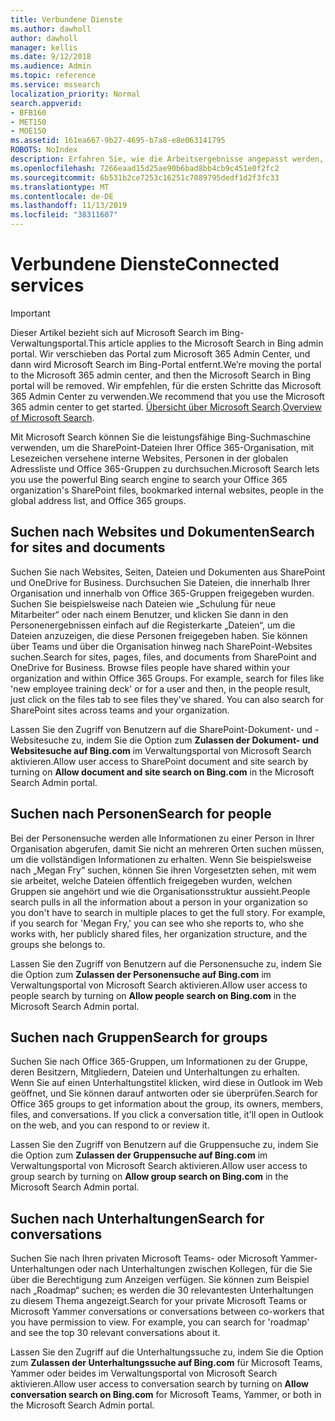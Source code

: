 ```yaml
---
title: Verbundene Dienste
ms.author: dawholl
author: dawholl
manager: kellis
ms.date: 9/12/2018
ms.audience: Admin
ms.topic: reference
ms.service: mssearch
localization_priority: Normal
search.appverid:
- BFB160
- MET150
- MOE150
ms.assetid: 161ea667-9b27-4695-b7a8-e8e063141795
ROBOTS: NoIndex
description: Erfahren Sie, wie die Arbeitsergebnisse angepasst werden, die bei Verwendung von Microsoft Search angezeigt werden.
ms.openlocfilehash: 7266eaad15d25ae90b6bad8bb4cb9c451e0f2fc2
ms.sourcegitcommit: 6b531b2ce7253c16251c7089795dedf1d2f3fc33
ms.translationtype: MT
ms.contentlocale: de-DE
ms.lasthandoff: 11/13/2019
ms.locfileid: "38311607"
---
```

# <a name="connected-services"></a><span data-ttu-id="1b766-103">Verbundene Dienste</span><span class="sxs-lookup"><span data-stu-id="1b766-103">Connected services</span></span>

> [!IMPORTANT]
> <span data-ttu-id="1b766-104">Dieser Artikel bezieht sich auf Microsoft Search im Bing-Verwaltungsportal.</span><span class="sxs-lookup"><span data-stu-id="1b766-104">This article applies to the Microsoft Search in Bing admin portal.</span></span> <span data-ttu-id="1b766-105">Wir verschieben das Portal zum Microsoft 365 Admin Center, und dann wird Microsoft Search im Bing-Portal entfernt.</span><span class="sxs-lookup"><span data-stu-id="1b766-105">We’re moving the portal to the Microsoft 365 admin center, and then the Microsoft Search in Bing portal will be removed.</span></span> <span data-ttu-id="1b766-106">Wir empfehlen, für die ersten Schritte das Microsoft 365 Admin Center zu verwenden.</span><span class="sxs-lookup"><span data-stu-id="1b766-106">We recommend that you use the Microsoft 365 admin center to get started.</span></span> <span data-ttu-id="1b766-107">[Übersicht über Microsoft Search](overview-microsoft-search.md).</span><span class="sxs-lookup"><span data-stu-id="1b766-107">[Overview of Microsoft Search](overview-microsoft-search.md).</span></span>
     
     
<span data-ttu-id="1b766-108">Mit Microsoft Search können Sie die leistungsfähige Bing-Suchmaschine verwenden, um die SharePoint-Dateien Ihrer Office 365-Organisation, mit Lesezeichen versehene interne Websites, Personen in der globalen Adressliste und Office 365-Gruppen zu durchsuchen.</span><span class="sxs-lookup"><span data-stu-id="1b766-108">Microsoft Search lets you use the powerful Bing search engine to search your Office 365 organization's SharePoint files, bookmarked internal websites, people in the global address list, and Office 365 groups.</span></span>
  
## <a name="search-for-sites-and-documents"></a><span data-ttu-id="1b766-109">Suchen nach Websites und Dokumenten</span><span class="sxs-lookup"><span data-stu-id="1b766-109">Search for sites and documents</span></span>

<span data-ttu-id="1b766-p102">Suchen Sie nach Websites, Seiten, Dateien und Dokumenten aus SharePoint und OneDrive for Business. Durchsuchen Sie Dateien, die innerhalb Ihrer Organisation und innerhalb von Office 365-Gruppen freigegeben wurden. Suchen Sie beispielsweise nach Dateien wie „Schulung für neue Mitarbeiter“ oder nach einem Benutzer, und klicken Sie dann in den Personenergebnissen einfach auf die Registerkarte „Dateien“, um die Dateien anzuzeigen, die diese Personen freigegeben haben. Sie können über Teams und über die Organisation hinweg nach SharePoint-Websites suchen.</span><span class="sxs-lookup"><span data-stu-id="1b766-p102">Search for sites, pages, files, and documents from SharePoint and OneDrive for Business. Browse files people have shared within your organization and within Office 365 Groups. For example, search for files like 'new employee training deck' or for a user and then, in the people result, just click on the files tab to see files they've shared. You can also search for SharePoint sites across teams and your organization.</span></span>
  
<span data-ttu-id="1b766-114">Lassen Sie den Zugriff von Benutzern auf die SharePoint-Dokument- und -Websitesuche zu, indem Sie die Option zum **Zulassen der Dokument- und Websitesuche auf Bing.com** im Verwaltungsportal von Microsoft Search aktivieren.</span><span class="sxs-lookup"><span data-stu-id="1b766-114">Allow user access to SharePoint document and site search by turning on **Allow document and site search on Bing.com** in the Microsoft Search Admin portal.</span></span> 
  
## <a name="search-for-people"></a><span data-ttu-id="1b766-115">Suchen nach Personen</span><span class="sxs-lookup"><span data-stu-id="1b766-115">Search for people</span></span>

<span data-ttu-id="1b766-p103">Bei der Personensuche werden alle Informationen zu einer Person in Ihrer Organisation abgerufen, damit Sie nicht an mehreren Orten suchen müssen, um die vollständigen Informationen zu erhalten. Wenn Sie beispielsweise nach „Megan Fry“ suchen, können Sie ihren Vorgesetzten sehen, mit wem sie arbeitet, welche Dateien öffentlich freigegeben wurden, welchen Gruppen sie angehört und wie die Organisationsstruktur aussieht.</span><span class="sxs-lookup"><span data-stu-id="1b766-p103">People search pulls in all the information about a person in your organization so you don't have to search in multiple places to get the full story. For example, if you search for 'Megan Fry,' you can see who she reports to, who she works with, her publicly shared files, her organization structure, and the groups she belongs to.</span></span>
  
<span data-ttu-id="1b766-118">Lassen Sie den Zugriff von Benutzern auf die Personensuche zu, indem Sie die Option zum **Zulassen der Personensuche auf Bing.com** im Verwaltungsportal von Microsoft Search aktivieren.</span><span class="sxs-lookup"><span data-stu-id="1b766-118">Allow user access to people search by turning on **Allow people search on Bing.com** in the Microsoft Search Admin portal.</span></span> 
  
## <a name="search-for-groups"></a><span data-ttu-id="1b766-119">Suchen nach Gruppen</span><span class="sxs-lookup"><span data-stu-id="1b766-119">Search for groups</span></span>

<span data-ttu-id="1b766-p104">Suchen Sie nach Office 365-Gruppen, um Informationen zu der Gruppe, deren Besitzern, Mitgliedern, Dateien und Unterhaltungen zu erhalten. Wenn Sie auf einen Unterhaltungstitel klicken, wird diese in Outlook im Web geöffnet, und Sie können darauf antworten oder sie überprüfen.</span><span class="sxs-lookup"><span data-stu-id="1b766-p104">Search for Office 365 groups to get information about the group, its owners, members, files, and conversations. If you click a conversation title, it'll open in Outlook on the web, and you can respond to or review it.</span></span>
  
<span data-ttu-id="1b766-122">Lassen Sie den Zugriff von Benutzern auf die Gruppensuche zu, indem Sie die Option zum **Zulassen der Gruppensuche auf Bing.com** im Verwaltungsportal von Microsoft Search aktivieren.</span><span class="sxs-lookup"><span data-stu-id="1b766-122">Allow user access to group search by turning on **Allow group search on Bing.com** in the Microsoft Search Admin portal.</span></span> 
  
## <a name="search-for-conversations"></a><span data-ttu-id="1b766-123">Suchen nach Unterhaltungen</span><span class="sxs-lookup"><span data-stu-id="1b766-123">Search for conversations</span></span>

<span data-ttu-id="1b766-p105">Suchen Sie nach Ihren privaten Microsoft Teams- oder Microsoft Yammer-Unterhaltungen oder nach Unterhaltungen zwischen Kollegen, für die Sie über die Berechtigung zum Anzeigen verfügen. Sie können zum Beispiel nach „Roadmap“ suchen; es werden die 30 relevantesten Unterhaltungen zu diesem Thema angezeigt.</span><span class="sxs-lookup"><span data-stu-id="1b766-p105">Search for your private Microsoft Teams or Microsoft Yammer conversations or conversations between co-workers that you have permission to view. For example, you can search for 'roadmap' and see the top 30 relevant conversations about it.</span></span>
  
<span data-ttu-id="1b766-126">Lassen Sie den Zugriff auf die Unterhaltungssuche zu, indem Sie die Option zum **Zulassen der Unterhaltungssuche auf Bing.com** für Microsoft Teams, Yammer oder beides im Verwaltungsportal von Microsoft Search aktivieren.</span><span class="sxs-lookup"><span data-stu-id="1b766-126">Allow user access to conversation search by turning on **Allow conversation search on Bing.com** for Microsoft Teams, Yammer, or both in the Microsoft Search Admin portal.</span></span> 

  

